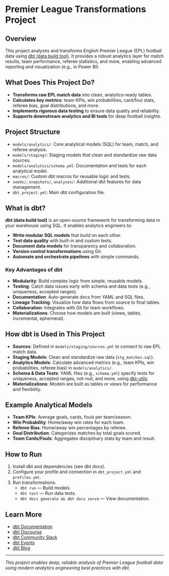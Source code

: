 # Premier League Transformations Project

## Overview

This project analyzes and transforms English Premier League (EPL) football data using [dbt (data build tool)](https://www.getdbt.com/). It provides a robust analytics layer for match results, team performance, referee statistics, and more, enabling advanced reporting and visualization (e.g., in Power BI).

## What Does This Project Do?

- **Transforms raw EPL match data** into clean, analytics-ready tables.
- **Calculates key metrics**: team KPIs, win probabilities, card/foul stats, referee bias, goal distributions, and more.
- **Implements rigorous data testing** to ensure data quality and reliability.
- **Supports downstream analytics and BI tools** for deep football insights.

## Project Structure

- `models/analytics/`: Core analytical models (SQL) for team, match, and referee analysis.
- `models/staging/`: Staging models that clean and standardize raw data sources.
- `models/analytics/schema.yml`: Documentation and tests for each analytical model.
- `macros/`: Custom dbt macros for reusable logic and tests.
- `seeds/`, `snapshots/`, `analyses/`: Additional dbt features for data management.
- `dbt_project.yml`: Main dbt configuration file.

## What is dbt?

**dbt (data build tool)** is an open-source framework for transforming data in your warehouse using SQL. It enables analytics engineers to:

- **Write modular SQL models** that build on each other.
- **Test data quality** with built-in and custom tests.
- **Document data models** for transparency and collaboration.
- **Version control transformations** using Git.
- **Automate and orchestrate pipelines** with simple commands.

### Key Advantages of dbt

- **Modularity**: Build complex logic from simple, reusable models.
- **Testing**: Catch data issues early with schema and data tests (e.g., uniqueness, accepted ranges).
- **Documentation**: Auto-generate docs from YAML and SQL files.
- **Lineage Tracking**: Visualize how data flows from source to final tables.
- **Collaboration**: Integrates with Git for team workflows.
- **Materializations**: Choose how models are built (views, tables, incremental, ephemeral).

## How dbt is Used in This Project

- **Sources**: Defined in `models/staging/sources.yml` to connect to raw EPL match data.
- **Staging Models**: Clean and standardize raw data (`stg_matches.sql`).
- **Analytics Models**: Calculate advanced metrics (e.g., team KPIs, win probabilities, referee bias) in `models/analytics/`.
- **Schema & Data Tests**: YAML files (e.g., `schema.yml`) specify tests for uniqueness, accepted ranges, not-null, and more, using [dbt-utils](https://github.com/dbt-labs/dbt-utils).
- **Materializations**: Models are built as tables or views for performance and flexibility.

## Example Analytical Models

- **Team KPIs**: Average goals, cards, fouls per team/season.
- **Win Probability**: Home/away win rates for each team.
- **Referee Bias**: Home/away win percentages by referee.
- **Goal Distribution**: Categorizes matches by total goals scored.
- **Team Cards/Fouls**: Aggregates disciplinary stats by team and result.

## How to Run

1. Install dbt and dependencies (see dbt docs).
2. Configure your profile and connection in `dbt_project.yml` and `profiles.yml`.
3. Run transformations:
   - `dbt run` — Build models.
   - `dbt test` — Run data tests.
   - `dbt docs generate && dbt docs serve` — View documentation.

## Learn More

- [dbt Documentation](https://docs.getdbt.com/docs/introduction)
- [dbt Discourse](https://discourse.getdbt.com/)
- [dbt Community Slack](https://community.getdbt.com/)
- [dbt Events](https://events.getdbt.com)
- [dbt Blog](https://blog.getdbt.com/)

---

*This project enables deep, reliable analysis of Premier League football data using modern analytics engineering best practices with dbt.*
